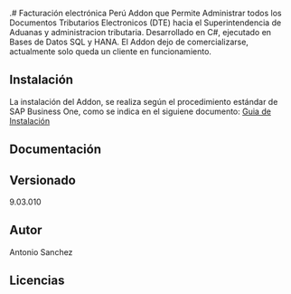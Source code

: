 .#  Facturación electrónica Perú
Addon que Permite Administrar todos los Documentos Tributarios Electronicos (DTE) hacia el Superintendencia de Aduanas y administracion tributaria. Desarrollado en C#,  ejecutado en Bases de Datos SQL y HANA. El Addon dejo de comercializarse, actualmente solo queda un cliente en funcionamiento.
## Instalación
La instalación del Addon, se realiza según el procedimiento estándar de SAP Business One, como se indica en el siguiene documento:
[Guia de Instalación](https://visualkchile.sharepoint.com/:b:/s/Desarrollo_VisualD/Efr5O7cBEFxHoTfOeB6zc0cBHfmveZ6foGzKz_pk2ROptg?e=bqU89f "Guia de Instalación")
## Documentación

## Versionado
9.03.010
## Autor
Antonio Sanchez
## Licencias
